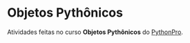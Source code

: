 # Objetos Pythônicos

Atividades feitas no curso **Objetos Pythônicos** do [PythonPro](https://adm.python.pro.br/).
